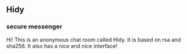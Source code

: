 <h2 alighn="center"> Hidy </h2>
<h3 alighn="center"> secure messenger </h3>



Hi! This is an anonymous chat room called Hidy. It is based on rsa and sha256. It also has a nice and nice interface!

